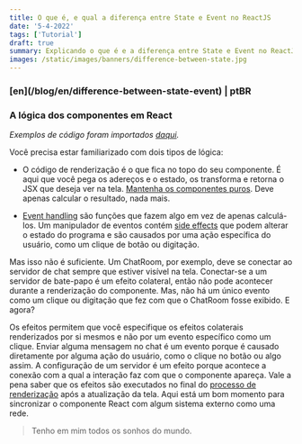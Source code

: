 ```yaml
---
title: O que é, e qual a diferença entre State e Event no ReactJS
date: '5-4-2022'
tags: ['Tutorial']
draft: true
summary: Explicando o que é e a diferença entre State e Event no ReactJS
images: /static/images/banners/difference-between-state.jpg
---
```


<h3>[en](/blog/en/difference-between-state-event) | ptBR</h3>

### A lógica dos componentes em React

_Exemplos de código foram importados [daqui](https://beta-reactjs-org-git-effects-fbopensource.vercel.app/learn/synchronizing-with-effects)._

Você precisa estar familiarizado com dois tipos de lógica:

- O código de renderização é o que fica no topo do seu componente. É aqui que você pega os adereços e o estado, os transforma e retorna o JSX que deseja ver na tela. [Mantenha os componentes puros](https://beta-reactjs-org-git-effects-fbopensource.vercel.app/learn/keeping-components-pure). Deve apenas calcular o resultado, nada mais.

- [Event handling](https://developer.mozilla.org/en-US/docs/Web/Events/Event_handlers) são funções que fazem algo em vez de apenas calculá-los. Um manipulador de eventos contém [side effects](<https://en.wikipedia.org/wiki/Side_effect_(computer_science)#>) que podem alterar o estado do programa e são causados ​​por uma ação específica do usuário, como um clique de botão ou digitação.

Mas isso não é suficiente. Um ChatRoom, por exemplo, deve se conectar ao servidor de chat sempre que estiver visível na tela. Conectar-se a um servidor de bate-papo é um efeito colateral, então não pode acontecer durante a renderização do componente. Mas, não há um único evento como um clique ou digitação que fez com que o ChatRoom fosse exibido. E agora?

Os efeitos permitem que você especifique os efeitos colaterais renderizados por si mesmos e não por um evento específico como um clique. Enviar alguma mensagem no chat é um evento porque é causado diretamente por alguma ação do usuário, como o clique no botão ou algo assim. A configuração de um servidor é um efeito porque acontece a conexão com a qual a interação faz com que o componente apareça. Vale a pena saber que os efeitos são executados no final do [processo de renderização](https://beta-reactjs-org-git-effects-fbopensource.vercel.app/learn/render-and-commit) após a atualização da tela. Aqui está um bom momento para sincronizar o componente React com algum sistema externo como uma rede.

> Tenho em mim todos os sonhos do mundo.

